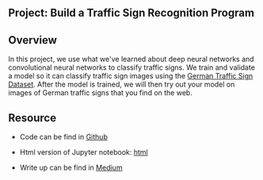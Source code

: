 ## Project: Build a Traffic Sign Recognition Program

Overview
---
In this project, we use what we've learned about deep neural networks and convolutional neural networks to classify traffic signs. We train and validate a model so it can classify traffic sign images using the [German Traffic Sign Dataset](http://benchmark.ini.rub.de/?section=gtsrb&subsection=dataset). After the model is trained, we will then try out your model on images of German traffic signs that you find on the web.

Resource
---
* Code can be find in [Github](https://github.com/gongf05/udacity-self-driving-car-projects/blob/master/Term1-P2-Traffic-Sign-Classifier/Traffic_Sign_Classifier.ipynb)

* Html version of Jupyter notebook: [html](https://github.com/gongf05/udacity-self-driving-car-projects/blob/master/Term1-P2-Traffic-Sign-Classifier/Traffic_Sign_Classifier.html)

* Write up can be find in [Medium](https://medium.com/@gongf05/term1-p2-traffic-sign-classifier-project-f011ed053f8)
